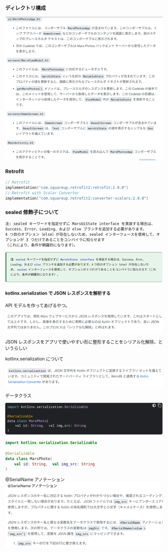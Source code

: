 ### ディレクトリ構成

![img.png](img.png)

### Retrofit

```kotlin
// Retrofit
implementation("com.squareup.retrofit2:retrofit:2.9.0")
// Retrofit with Scalar Converter
implementation("com.squareup.retrofit2:converter-scalars:2.9.0")

```

### sealed 修飾子について

```text
注: sealed キーワードを指定せずに MarsUiState interface を実装する場合は、
Success、Error、Loading、および else ブランチを追加する必要があります。
4 つ目のオプション（else）が存在しないため、sealed インターフェースを使用して、オプションが 3 つだけであることをコンパイラに知らせます
（これにより、条件が網羅的になります）。
```

![img_1.png](img_1.png)

#### kotlinx.serialization で JSON レスポンスを解析する

API モデルを作ってあげるやつ。

![img_2.png](img_2.png)

JSON レスポンスをアプリで使いやすい形に整形することをシリアル化解除、というらしい

kotlinx.serialization について

![img_3.png](img_3.png)

データクラス

![img_4.png](img_4.png)

```kotlin
import kotlinx.serialization.Serializable

@Serializable
data class MarsPhoto(
    val id: String,  val img_src: String
)
```

@SerialName アノテーション
![img_5.png](img_5.png)


